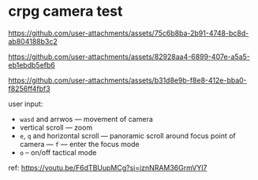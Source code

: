 # crpg camera test


https://github.com/user-attachments/assets/75c6b8ba-2b91-4748-bc8d-ab804188b3c2

https://github.com/user-attachments/assets/82928aa4-6899-407e-a5a5-eb1ebdb5efb6

https://github.com/user-attachments/assets/b31d8e9b-f8e8-412e-bba0-f8256ff4fbf3



user input:
- `wasd` and arrwos — movement of camera
- vertical scroll — zoom
- `e`, `q` and horizontal scroll — panoramic scroll around focus point of camera
— `f` — enter the focus mode
- `o` – on/off tactical mode

ref: https://youtu.be/F6dTBUupMCg?si=iznNRAM36GrmVYl7
